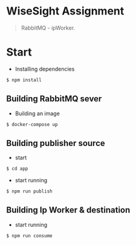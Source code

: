 # WiseSight Assignment

> RabbitMQ - ipWorker. 

# Start

* Installing dependencies

```bash
$ npm install
```

## Building RabbitMQ sever

* Building an image

```bash
$ docker-compose up
```

## Building publisher source

* start

```bash
$ cd app
```
* start running 

```bash
$ npm run publish
```
## Building Ip Worker & destination

* start running 

```bash
$ npm run consume
```